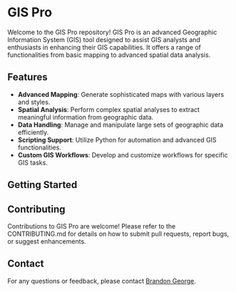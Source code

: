 # GIS Pro

Welcome to the GIS Pro repository! GIS Pro is an advanced Geographic Information System (GIS) tool designed to assist GIS analysts and enthusiasts in enhancing their GIS capabilities. It offers a range of functionalities from basic mapping to advanced spatial data analysis.

## Features

- **Advanced Mapping**: Generate sophisticated maps with various layers and styles.
- **Spatial Analysis**: Perform complex spatial analyses to extract meaningful information from geographic data.
- **Data Handling**: Manage and manipulate large sets of geographic data efficiently.
- **Scripting Support**: Utilize Python for automation and advanced GIS functionalities.
- **Custom GIS Workflows**: Develop and customize workflows for specific GIS tasks.

## Getting Started

## Contributing
Contributions to GIS Pro are welcome! Please refer to the CONTRIBUTING.md for details on how to submit pull requests, report bugs, or suggest enhancements.

## Contact
For any questions or feedback, please contact [Brandon George](https://github.com/brandonjgeo).
